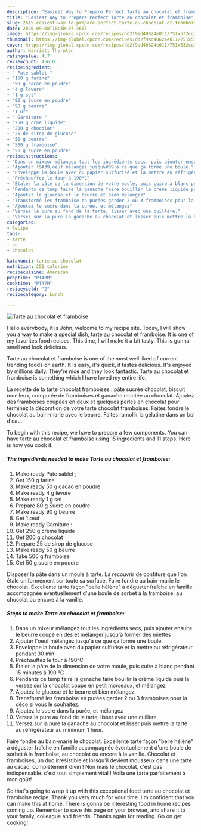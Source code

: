 ```yaml
---
description: "Easiest Way to Prepare Perfect Tarte au chocolat et framboise"
title: "Easiest Way to Prepare Perfect Tarte au chocolat et framboise"
slug: 2615-easiest-way-to-prepare-perfect-tarte-au-chocolat-et-framboise
date: 2020-09-08T10:30:07.466Z
image: https://img-global.cpcdn.com/recipes/dd2f9ad40624e011/751x532cq70/tarte-au-chocolat-et-framboise-photo-principale-de-la-recette.jpg
thumbnail: https://img-global.cpcdn.com/recipes/dd2f9ad40624e011/751x532cq70/tarte-au-chocolat-et-framboise-photo-principale-de-la-recette.jpg
cover: https://img-global.cpcdn.com/recipes/dd2f9ad40624e011/751x532cq70/tarte-au-chocolat-et-framboise-photo-principale-de-la-recette.jpg
author: Harriett Thornton
ratingvalue: 4.7
reviewcount: 45610
recipeingredient:
- " Pate sablet "
- "150 g farine"
- "50 g cacao en poudre"
- "4 g levure"
- "1 g sel"
- "80 g Sucre en poudre"
- "90 g beurre"
- "1 uf"
- " Garniture "
- "250 g crme liquide"
- "200 g chocolat"
- "25 de sirop de glucose"
- "50 g beurre"
- "500 g framboise"
- "50 g sucre en poudre"
recipeinstructions:
- "Dans un mixeur mélangez tout les ingrédients secs, puis ajouter ensuite le beurre coupé en dés et mélanger jusqu&#39;à former des miettes"
- "Ajouter l&#39;oeuf mélangez jusqu&#39;à ce que ça forme une boule."
- "Enveloppe la boule avec du papier sulfurisé et la mettre au réfrigérateur pendant 30 min"
- "Préchauffez le four à 190°C"
- "Étaler la pâte de la dimension de votre moule, puis cuire à blanc pendant 15 minutes à 190 °C"
- "Pendants ce temp faire la ganache faire bouillir la crème liquide puis la versez sur la chocolat coupe en petit morceaux, et mélangez"
- "Ajoutez le glucose et le beurre et bien mélangez"
- "Transformé les framboise en purées garder 2 ou 3 framboises pour la déco si vous le souhaitez."
- "Ajoutez le sucre dans la purée, et mélangez"
- "Versez la pure au fond de la tarte, lisser avec une cuillère."
- "Versez sur la pure la ganache au chocolat et lisser puis mettre la tarte au réfrigérateur au minimum 1 heur."
categories:
- Recipe
tags:
- tarte
- au
- chocolat

katakunci: tarte au chocolat 
nutrition: 251 calories
recipecuisine: American
preptime: "PT40M"
cooktime: "PT47M"
recipeyield: "2"
recipecategory: Lunch

---
```



![Tarte au chocolat et framboise](https://img-global.cpcdn.com/recipes/dd2f9ad40624e011/751x532cq70/tarte-au-chocolat-et-framboise-photo-principale-de-la-recette.jpg)

Hello everybody, it is John, welcome to my recipe site. Today, I will show you a way to make a special dish, tarte au chocolat et framboise. It is one of my favorites food recipes. This time, I will make it a bit tasty. This is gonna smell and look delicious.

Tarte au chocolat et framboise is one of the most well liked of current trending foods on earth. It is easy, it's quick, it tastes delicious. It's enjoyed by millions daily. They're nice and they look fantastic. Tarte au chocolat et framboise is something which I have loved my entire life.

La recette de la tarte chocolat framboises : pâte sucrée chocolat, biscuit moelleux, compotée de framboises et ganache montée au chocolat. Ajoutez des framboises coupées en deux et quelques perles en chocolat pour terminez la décoration de votre tarte chocolat framboises. Faites fondre le chocolat au bain-marie avec le beurre. Faites ramollir la gélatine dans un bol d&#39;eau.


To begin with this recipe, we have to prepare a few components. You can have tarte au chocolat et framboise using 15 ingredients and 11 steps. Here is how you cook it.

<!--inarticleads1-->

##### The ingredients needed to make Tarte au chocolat et framboise:

1. Make ready  Pate sablet ;
1. Get 150 g farine
1. Make ready 50 g cacao en poudre
1. Make ready 4 g levure
1. Make ready 1 g sel
1. Prepare 80 g Sucre en poudre
1. Make ready 90 g beurre
1. Get 1 œuf
1. Make ready  Garniture :
1. Get 250 g crème liquide
1. Get 200 g chocolat
1. Prepare 25 de sirop de glucose
1. Make ready 50 g beurre
1. Take 500 g framboise
1. Get 50 g sucre en poudre


Disposer la pâte dans un moule à tarte. La recouvrir de confiture que l&#39;on étale uniformément sur toute sa surface. Faire fondre au bain-marie le chocolat. Excellente tarte façon &#34;belle hélène&#34; à déguster fraîche en famille accompagnée éventuellement d&#39;une boule de sorbet à la framboise, au chocolat ou encore à la vanille. 

<!--inarticleads2-->

##### Steps to make Tarte au chocolat et framboise:

1. Dans un mixeur mélangez tout les ingrédients secs, puis ajouter ensuite le beurre coupé en dés et mélanger jusqu&#39;à former des miettes
1. Ajouter l&#39;oeuf mélangez jusqu&#39;à ce que ça forme une boule.
1. Enveloppe la boule avec du papier sulfurisé et la mettre au réfrigérateur pendant 30 min
1. Préchauffez le four à 190°C
1. Étaler la pâte de la dimension de votre moule, puis cuire à blanc pendant 15 minutes à 190 °C
1. Pendants ce temp faire la ganache faire bouillir la crème liquide puis la versez sur la chocolat coupe en petit morceaux, et mélangez
1. Ajoutez le glucose et le beurre et bien mélangez
1. Transformé les framboise en purées garder 2 ou 3 framboises pour la déco si vous le souhaitez.
1. Ajoutez le sucre dans la purée, et mélangez
1. Versez la pure au fond de la tarte, lisser avec une cuillère.
1. Versez sur la pure la ganache au chocolat et lisser puis mettre la tarte au réfrigérateur au minimum 1 heur.


Faire fondre au bain-marie le chocolat. Excellente tarte façon &#34;belle hélène&#34; à déguster fraîche en famille accompagnée éventuellement d&#39;une boule de sorbet à la framboise, au chocolat ou encore à la vanille. Chocolat et framboises, un duo irrésistible et lorsqu&#39;il devient mousseux dans une tarte au cacao, complètement divin ! Non mais le chocolat, c&#39;est pas indispensable. c&#39;est tout simplement vital ! Voilà une tarte parfaitement à mon goût! 

So that's going to wrap it up with this exceptional food tarte au chocolat et framboise recipe. Thank you very much for your time. I'm confident that you can make this at home. There is gonna be interesting food in home recipes coming up. Remember to save this page on your browser, and share it to your family, colleague and friends. Thanks again for reading. Go on get cooking!
